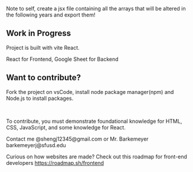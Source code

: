 <p>Note to self, create a jsx file containing all the arrays that will be altered in the following years and export them!</p>

## Work in Progress

<p> Project is built with vite React. </p>
<p> React for Frontend, Google Sheet for Backend</p>

## Want to contribute?


<p>Fork the project on vsCode, install node package manager(npm) and Node.js to install packages.</p> <br />
<p>To contribute, you must demonstrate foundational knowledge for HTML, CSS, JavaScript, and some knowledge for React. </p>
<p>Contact me @shengj12345@gmail.com or Mr. Barkemeyer barkemeyerj@sfusd.edu</p>
<p>Curious on how websites are made? Check out this roadmap for front-end developers <a href="https://roadmap.sh/frontend">https://roadmap.sh/frontend</a></p>
